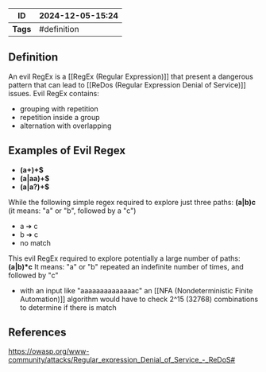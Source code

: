| ID       | 2024-12-05-15:24 |
| -------- | ----------------- |
| **Tags** | #definition       |
## Definition

An evil RegEx is a [[RegEx (Regular Expression)]] that present a dangerous pattern that can lead to [[ReDos (Regular Expression Denial of Service)]] issues. Evil RegEx contains:
- grouping with repetition
- repetition inside a group
- alternation with overlapping

## Examples of Evil Regex
- **(a+)+$**
- **(a|aa)+$**
- **(a|a?)+$**

While the following simple regex required to explore just three paths: **(a|b)c** (it means: "a" or "b", followed by a "c")
- a ➔ c
- b ➔ c
- no match

This evil RegEx required to explore potentially a large number of paths: **(a|b)\*c** 
It means: "a" or "b" repeated an indefinite number of times, and followed by "c"
- with an input like "aaaaaaaaaaaaaac" an [[NFA (Nondeterministic Finite Automation)]] algorithm would have to check 2^15 (32768) combinations to determine if there is match
## References
https://owasp.org/www-community/attacks/Regular_expression_Denial_of_Service_-_ReDoS#